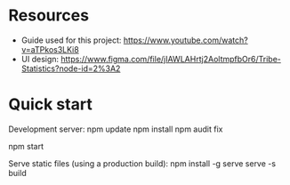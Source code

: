 # Resources
- Guide used for this project: https://www.youtube.com/watch?v=aTPkos3LKi8
- UI design: https://www.figma.com/file/jIAWLAHrtj2AoltmpfbOr6/Tribe-Statistics?node-id=2%3A2

# Quick start

Development server:
npm update
npm install
npm audit fix

npm start

Serve static files (using a production build):
npm install -g serve
serve -s build
